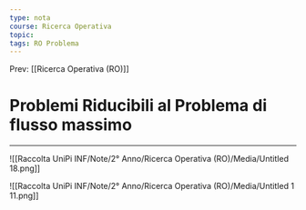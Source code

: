 ```yaml
---
type: nota
course: Ricerca Operativa
topic: 
tags: RO Problema
---
```


Prev: [[Ricerca Operativa (RO)]]

# Problemi Riducibili al Problema di flusso massimo
---

![[Raccolta UniPi INF/Note/2° Anno/Ricerca Operativa (RO)/Media/Untitled 18.png]]

![[Raccolta UniPi INF/Note/2° Anno/Ricerca Operativa (RO)/Media/Untitled 1 11.png]]
